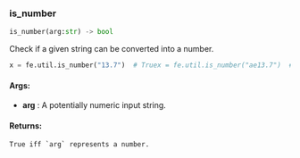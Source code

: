 

### is_number
```python
is_number(arg:str) -> bool
```
Check if a given string can be converted into a number.
```python
x = fe.util.is_number("13.7")  # Truex = fe.util.is_number("ae13.7")  # False
```

#### Args:

* **arg** :  A potentially numeric input string.

#### Returns:
    True iff `arg` represents a number.